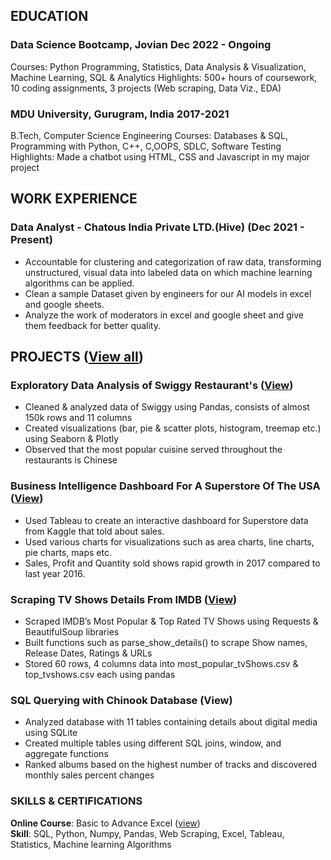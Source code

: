 ## EDUCATION

### Data Science Bootcamp, Jovian                                                                                           Dec 2022 - Ongoing
Courses: Python Programming, Statistics, Data Analysis & Visualization, Machine Learning, SQL & Analytics
Highlights: 500+ hours of coursework, 10 coding assignments, 3 projects (Web scraping, Data Viz., EDA)

### MDU University, Gurugram, India                                                                                                       2017-2021
B.Tech, Computer Science Engineering 
Courses: Databases & SQL, Programming with Python, C++, C,OOPS, SDLC, Software Testing
Highlights: Made a chatbot using HTML, CSS and Javascript in my major project

## WORK EXPERIENCE

### Data Analyst  - Chatous India Private LTD.(Hive)                                                                      (Dec 2021 - Present)
* Accountable for clustering and categorization of raw data, transforming unstructured, visual data into labeled data on which machine learning algorithms can be applied.
* Clean a sample Dataset given by engineers for our AI models in excel and google sheets.
* Analyze the work of moderators in excel and google sheet and give them feedback for better quality.

## PROJECTS ([View all](https://jovian.com/ankitkumar22may))

### Exploratory Data Analysis of Swiggy Restaurant's ([View](https://jovian.com/ankitkumar22may/copy-of-eda1-project))
* Cleaned & analyzed data of Swiggy using Pandas, consists of almost 150k rows and 11 columns
* Created visualizations (bar, pie & scatter plots, histogram, treemap etc.) using Seaborn & Plotly
* Observed that the most popular cuisine served throughout the restaurants is Chinese

### Business Intelligence Dashboard For A Superstore Of The USA ([View](https://public.tableau.com/app/profile/ankit.kumar1570/viz/SalesDashboard1_16810664348360/SalesDashboard))
* Used Tableau to create an interactive dashboard for Superstore data from Kaggle  that told about sales.
* Used various charts for visualizations such as area charts, line charts, pie charts, maps etc.
* Sales, Profit and Quantity sold shows rapid growth in 2017 compared to last year 2016. 

### Scraping TV Shows Details From IMDB ([View](https://jovian.com/ankitkumar22may/web-scraping-project))
* Scraped IMDB’s Most Popular & Top Rated TV Shows using Requests & BeautifulSoup libraries
* Built functions such as parse_show_details() to scrape Show names, Release Dates, Ratings & URLs 
* Stored 60 rows, 4 columns data into most_popular_tvShows.csv & top_tvshows.csv each using pandas

### SQL Querying with Chinook Database (View)
* Analyzed database with 11 tables containing details about digital media using SQLite
* Created multiple tables using different SQL joins, window, and aggregate functions
* Ranked albums based on the highest number of tracks and discovered monthly sales percent changes


### SKILLS & CERTIFICATIONS

**Online Course**: Basic to Advance Excel ([view](https://drive.google.com/drive/folders/1qZbEjoImty4orgI4-h3xEGK8ggkFlZKH))   
**Skill**: SQL, Python,  Numpy, Pandas, Web Scraping, Excel, Tableau, Statistics, Machine learning Algorithms

